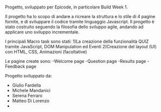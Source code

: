 Progetto, sviluppato per Epicode, in particolare Build Week 1.

Il progetto ha lo scopo di andare a ricreare la struttura e lo stile di 4 pagine fornite, e di sviluppare il codice tramite linguaggio Javascript.
Il progetto è stato costruito seguendo la filosofia dello sviluppo agile, andando ad applicare uno sviluppo incrementale.

I principali Macro task sono stati:
1)La creazione della funzionalità QUIZ tramite JavaScript, DOM Manipulation ed Eventi
2)Creazione del layout (UI) con HTML, CSS, Animazioni (facoltative)

Le pagine create sono:
-Welcome page
-Question page
-Results page
-Feedback page

Progetto sviluppato da:
- Giulio Fardella
- Michele Mandanici
- Serena Ferraro
- Matteo Di Lorenzo
-


